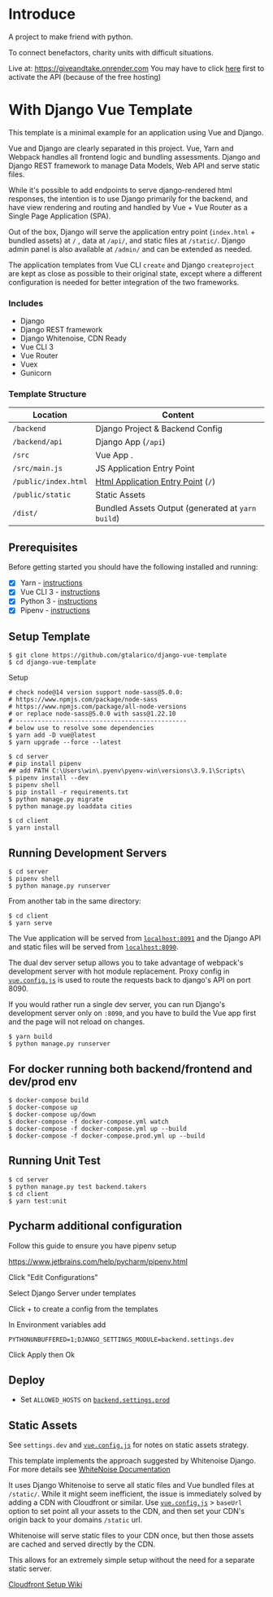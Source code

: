 # Introduce

A project to make friend with python.

To connect benefactors, charity units with difficult situations.

Live at: https://giveandtake.onrender.com
You may have to click [here](https://giveandtake-api.onrender.com/docs) first to activate the API (because of the free hosting)

# With Django Vue Template

This template is a minimal example for an application using Vue and Django.

Vue and Django are clearly separated in this project. Vue, Yarn and Webpack handles all frontend logic and bundling assessments. Django and Django REST framework to manage Data Models, Web API and serve static files.

While it's possible to add endpoints to serve django-rendered html responses, the intention is to use Django primarily for the backend, and have view rendering and routing and handled by Vue + Vue Router as a Single Page Application (SPA).

Out of the box, Django will serve the application entry point (`index.html` + bundled assets) at `/` ,
data at `/api/`, and static files at `/static/`. Django admin panel is also available at `/admin/` and can be extended as needed.

The application templates from Vue CLI `create` and Django `createproject` are kept as close as possible to their
original state, except where a different configuration is needed for better integration of the two frameworks.

### Includes

* Django
* Django REST framework
* Django Whitenoise, CDN Ready
* Vue CLI 3
* Vue Router
* Vuex
* Gunicorn
<!--* Configuration for Heroku Deployment-->


### Template Structure


| Location             |  Content                                   |
|----------------------|--------------------------------------------|
| `/backend`           | Django Project & Backend Config            |
| `/backend/api`       | Django App (`/api`)                        |
| `/src`               | Vue App .                                  |
| `/src/main.js`       | JS Application Entry Point                 |
| `/public/index.html` | [Html Application Entry Point](https://cli.vuejs.org/guide/html-and-static-assets.html) (`/`)         |
| `/public/static`     | Static Assets                              |
| `/dist/`             | Bundled Assets Output (generated at `yarn build`) |

## Prerequisites

Before getting started you should have the following installed and running:

- [X] Yarn - [instructions](https://yarnpkg.com/en/docs/install)
- [X] Vue CLI 3 - [instructions](https://cli.vuejs.org/guide/installation.html)
- [X] Python 3 - [instructions](https://wiki.python.org/moin/BeginnersGuide)
- [X] Pipenv - [instructions](https://pipenv.readthedocs.io/en/latest/install/#installing-pipenv)

## Setup Template

```
$ git clone https://github.com/gtalarico/django-vue-template
$ cd django-vue-template
```

Setup
```
# check node@14 version support node-sass@5.0.0:
# https://www.npmjs.com/package/node-sass
# https://www.npmjs.com/package/all-node-versions
# or replace node-sass@5.0.0 with sass@1.22.10
# -----------------------------------------------
# below use to resolve some dependencies
$ yarn add -D vue@latest
$ yarn upgrade --force --latest
```

```
$ cd server
# pip install pipenv
## add PATH C:\Users\win\.pyenv\pyenv-win\versions\3.9.1\Scripts\
$ pipenv install --dev
$ pipenv shell
$ pip install -r requirements.txt
$ python manage.py migrate
$ python manage.py loaddata cities

$ cd client
$ yarn install
```

## Running Development Servers

```
$ cd server
$ pipenv shell
$ python manage.py runserver
```

From another tab in the same directory:

```
$ cd client
$ yarn serve
```

The Vue application will be served from [`localhost:8091`](http://localhost:8091/) and the Django API
and static files will be served from [`localhost:8090`](http://localhost:8090/).

The dual dev server setup allows you to take advantage of
webpack's development server with hot module replacement.
Proxy config in [`vue.config.js`](/vue.config.js) is used to route the requests
back to django's API on port 8090.

If you would rather run a single dev server, you can run Django's
development server only on `:8090`, and you have to build the Vue app first
and the page will not reload on changes.

```
$ yarn build
$ python manage.py runserver
```

## For docker running both backend/frontend and dev/prod env

```
$ docker-compose build
$ docker-compose up
$ docker-compose up/down
$ docker-compose -f docker-compose.yml watch 
$ docker-compose -f docker-compose.yml up --build
$ docker-compose -f docker-compose.prod.yml up --build
```

## Running Unit Test

```
$ cd server
$ python manage.py test backend.takers
$ cd client
$ yarn test:unit
```

## Pycharm additional configuration

Follow this guide to ensure you have pipenv setup

https://www.jetbrains.com/help/pycharm/pipenv.html

Click "Edit Configurations"

Select Django Server under templates

Click + to create a config from the templates

In Environment variables add

```
PYTHONUNBUFFERED=1;DJANGO_SETTINGS_MODULE=backend.settings.dev
```

Click Apply then Ok

## Deploy

* Set `ALLOWED_HOSTS` on [`backend.settings.prod`](/backend/settings/prod.py)

<!--
### Heroku Server

```
$ heroku apps:create django-vue-template-demo
$ heroku git:remote --app django-vue-template-demo
$ heroku buildpacks:add --index 1 heroku/nodejs
$ heroku buildpacks:add --index 2 heroku/python
$ heroku addons:create heroku-postgresql:hobby-dev
$ heroku config:set DJANGO_SETTINGS_MODULE=backend.settings.prod
$ heroku config:set DJANGO_SECRET_KEY='...(your django SECRET_KEY value)...'

$ git push heroku
```

Heroku's nodejs buildpack will handle install for all the dependencies from the [`package.json`](/package.json) file.
It will then trigger the `postinstall` command which calls `yarn build`.
This will create the bundled `dist` folder which will be served by whitenoise.

The python buildpack will detect the [`Pipfile`](/Pipfile) and install all the python dependencies.

The [`Procfile`](/Procfile) will run Django migrations and then launch Django'S app using gunicorn, as recommended by heroku.

##### Heroku One Click Deploy

[![Deploy](https://www.herokucdn.com/deploy/button.svg)](https://heroku.com/deploy?template=https://github.com/gtalarico/django-vue-template)
-->

## Static Assets

See `settings.dev` and [`vue.config.js`](/vue.config.js) for notes on static assets strategy.

This template implements the approach suggested by Whitenoise Django.
For more details see [WhiteNoise Documentation](http://whitenoise.evans.io/en/stable/django.html)

It uses Django Whitenoise to serve all static files and Vue bundled files at `/static/`.
While it might seem inefficient, the issue is immediately solved by adding a CDN
with Cloudfront or similar.
Use [`vue.config.js`](/vue.config.js) > `baseUrl` option to set point all your assets to the CDN,
and then set your CDN's origin back to your domains `/static` url.

Whitenoise will serve static files to your CDN once, but then those assets are cached
and served directly by the CDN.

This allows for an extremely simple setup without the need for a separate static server.

[Cloudfront Setup Wiki](https://github.com/gtalarico/django-vue-template/wiki/Setup-CDN-on-Cloud-Front)
